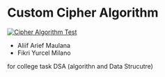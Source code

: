 # Custom Cipher Algorithm

[![Cipher Algorithm Test](https://github.com/aliifam/caesar-custom/actions/workflows/python-test.yml/badge.svg)](https://github.com/aliifam/caesar-custom/actions/workflows/python-test.yml)

- Aliif Arief Maulana
- Fikri Yurcel Milano

for college task DSA (algorithn and Data Strucutre)